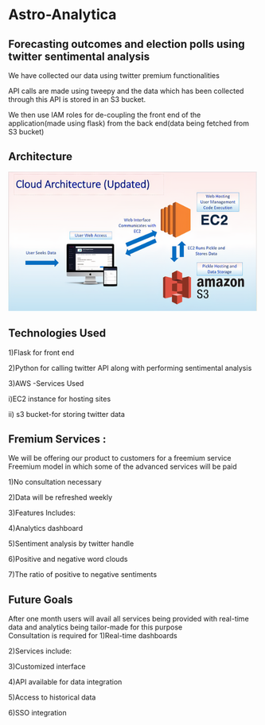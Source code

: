 # Astro-Analytica
## Forecasting outcomes and election polls using twitter sentimental analysis

We have collected our data using twitter premium functionalities 

API calls are made using tweepy and the data which has been collected through this API is stored in an S3 bucket. 

We then use IAM roles for de-coupling the front end of the application(made using flask) from the back end(data being fetched from S3 bucket)

## Architecture

  <img src= "images/Picture1_auto_x1.png" width="500" title="Cloud Architecture">


## Technologies Used
1)Flask for front end

2)Python for calling twitter API along with performing sentimental analysis   

3)AWS -Services Used 

  i)EC2 instance for hosting sites
  
  ii) s3 bucket-for storing twitter data 

## Fremium Services :
We will be offering our product to customers for a freemium service 
Freemium model in which some of the advanced services will be paid

1)No consultation necessary

2)Data will be refreshed weekly

3)Features Includes:

4)Analytics dashboard

5)Sentiment analysis by twitter handle 

6)Positive and negative word clouds

7)The ratio of positive to negative sentiments  
## Future Goals
After one month users will avail all services being provided with real-time data and analytics being tailor-made for this purpose   
Consultation is required  for 
1)Real-time dashboards

2)Services include:

3)Customized interface 

4)API available for data integration​

5)Access to historical data

6)SSO integration
